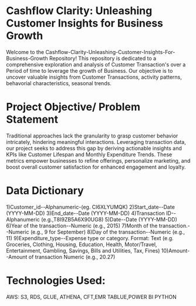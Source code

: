 # Cashflow Clarity: Unleashing Customer Insights for Business Growth
Welcome to the Cashflow-Clarity-Unleashing-Customer-Insights-For-Business-Growth Repository! This repository is dedicated to a comprehensive exploration and analysis of Customer Transaction's over a Period of time to leverage the growth of Business. Our objective is to uncover valuable insights from Customer Transactions, activity patterns, behavorial characteristics, seasonal trends.
# Project Objective/ Problem Statement
Traditional approaches lack the granularity to grasp customer behavior intricately, hindering meaningful interactions. Leveraging transaction data, our project seeks to address this gap by deriving actionable insights and KPIs like Customer Lifespan and Monthly Expenditure Trends. These metrics empower businesses to refine offerings, personalize marketing, and boost overall customer satisfaction for enhanced engagement and loyalty.
# Data Dictionary
1)Customer_id--Alphanumeric-(eg. CI6XLYUMQK)
2)Start_date--Date (YYYY-MM-DD)
3)End_date--Date (YYYY-MM-DD)
4)Transaction ID--Alphanumeric (e.g.,T8I9ZB5A6X90UG8)
5)Date--Date (YYYY-MM-DD)
6)Year of the transaction--Numeric (e.g., 2015)
7)Month of the transaction.--Numeric (e.g., 9 for September)
8)Day of the transaction--Numeric (e.g., 11)
9)Expenditure_type--Expense type or category.
Format: Text (e.g. Groceries, Clothing, Housing, Education, Health, Motor/Travel, Entertainment, Gambling,
Savings, Bills and Utilities, Tax, Fines)
10)Amount--Amount of transaction Numeric (e.g., 20.27)
# Technologies Used:
AWS: S3, RDS, GLUE, ATHENA, CFT,EMR
TABLUE,POWER BI
PYTHON
